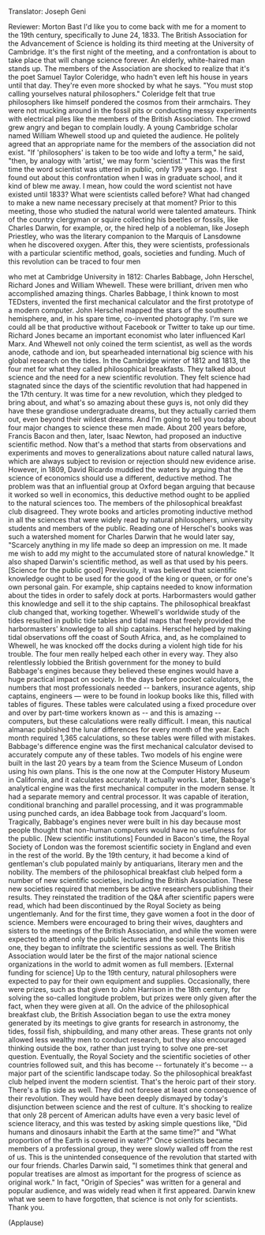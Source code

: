 

Translator: Joseph Geni

Reviewer: Morton Bast
I&#39;d like you to come back with me for a moment
to the 19th century,
specifically to June 24, 1833.
The British Association for the Advancement of Science
is holding its third meeting at the University of Cambridge.
It&#39;s the first night of the meeting,
and a confrontation is about to take place
that will change science forever.
An elderly, white-haired man stands up.
The members of the Association are shocked to realize
that it&#39;s the poet Samuel Taylor Coleridge,
who hadn&#39;t even left his house in years until that day.
They&#39;re even more shocked by what he says.
&quot;You must stop calling yourselves natural philosophers.&quot;
Coleridge felt that true philosophers like himself
pondered the cosmos from their armchairs.
They were not mucking around in the fossil pits
or conducting messy experiments with electrical piles
like the members of the British Association.
The crowd grew angry and began to complain loudly.
A young Cambridge scholar named William Whewell stood up
and quieted the audience.
He politely agreed that an appropriate name
for the members of the association did not exist.
&quot;If &#39;philosophers&#39; is taken to be too wide and lofty a term,&quot;
he said, &quot;then, by analogy with &#39;artist,&#39;
we may form &#39;scientist.&#39;&quot;
This was the first time the word scientist
was uttered in public,
only 179 years ago.
I first found out about this confrontation when I was in graduate school,
and it kind of blew me away.
I mean, how could the word scientist
not have existed until 1833?
What were scientists called before?
What had changed to make a new name necessary
precisely at that moment?
Prior to this meeting, those who studied the natural world
were talented amateurs.
Think of the country clergyman or squire
collecting his beetles or fossils,
like Charles Darwin, for example,
or, the hired help of a nobleman, like Joseph Priestley,
who was the literary companion
to the Marquis of Lansdowne
when he discovered oxygen.
After this, they were scientists,
professionals with a particular scientific method,
goals, societies and funding.
Much of this revolution can be traced to four men

who met at Cambridge University in 1812:
Charles Babbage, John Herschel, Richard Jones and William Whewell.
These were brilliant, driven men
who accomplished amazing things.
Charles Babbage, I think known to most TEDsters,
invented the first mechanical calculator
and the first prototype of a modern computer.
John Herschel mapped the stars of the southern hemisphere,
and, in his spare time, co-invented photography.
I&#39;m sure we could all be that productive
without Facebook or Twitter to take up our time.
Richard Jones became an important economist
who later influenced Karl Marx.
And Whewell not only coined the term scientist,
as well as the words anode, cathode and ion,
but spearheaded international big science
with his global research on the tides.
In the Cambridge winter of 1812 and 1813,
the four met for what they called philosophical breakfasts.
They talked about science
and the need for a new scientific revolution.
They felt science had stagnated
since the days of the scientific revolution that had happened
in the 17th century.
It was time for a new revolution,
which they pledged to bring about,
and what&#39;s so amazing about these guys is,
not only did they have these
grandiose undergraduate dreams,
but they actually carried them out,
even beyond their wildest dreams.
And I&#39;m going to tell you today
about four major changes to science these men made.
About 200 years before,
Francis Bacon and then, later, Isaac Newton,
had proposed an inductive scientific method.
Now that&#39;s a method that starts from
observations and experiments
and moves to generalizations about nature called natural laws,
which are always subject to revision or rejection
should new evidence arise.
However, in 1809, David Ricardo muddied the waters
by arguing that the science of economics
should use a different, deductive method.
The problem was that an influential group at Oxford
began arguing that because it worked so well in economics,
this deductive method ought to be applied
to the natural sciences too.
The members of the philosophical breakfast club disagreed.
They wrote books and articles promoting inductive method
in all the sciences
that were widely read by natural philosophers,
university students and members of the public.
Reading one of Herschel&#39;s books
was such a watershed moment for Charles Darwin
that he would later say, &quot;Scarcely anything in my life
made so deep an impression on me.
It made me wish to add my might
to the accumulated store of natural knowledge.&quot;
It also shaped Darwin&#39;s scientific method,
as well as that used by his peers.
[Science for the public good]
Previously, it was believed that scientific knowledge
ought to be used for the good of the king or queen,
or for one&#39;s own personal gain.
For example, ship captains needed to know
information about the tides in order to safely dock at ports.
Harbormasters would gather this knowledge
and sell it to the ship captains.
The philosophical breakfast club changed that,
working together.
Whewell&#39;s worldwide study of the tides
resulted in public tide tables and tidal maps
that freely provided the harbormasters&#39; knowledge
to all ship captains.
Herschel helped by making tidal observations
off the coast of South Africa,
and, as he complained to Whewell,
he was knocked off the docks during a violent high tide for his trouble.
The four men really helped each other in every way.
They also relentlessly lobbied the British government
for the money to build Babbage&#39;s engines
because they believed these engines
would have a huge practical impact on society.
In the days before pocket calculators,
the numbers that most professionals needed --
bankers, insurance agents, ship captains, engineers —
were to be found in lookup books like this,
filled with tables of figures.
These tables were calculated
using a fixed procedure over and over
by part-time workers known as -- and this is amazing -- computers,
but these calculations were really difficult.
I mean, this nautical almanac
published the lunar differences for every month of the year.
Each month required 1,365 calculations,
so these tables were filled with mistakes.
Babbage&#39;s difference engine was the first mechanical calculator
devised to accurately compute any of these tables.
Two models of his engine were built in the last 20 years
by a team from the Science Museum of London
using his own plans.
This is the one now at the Computer History Museum in California,
and it calculates accurately. It actually works.
Later, Babbage&#39;s analytical engine
was the first mechanical computer in the modern sense.
It had a separate memory and central processor.
It was capable of iteration, conditional branching
and parallel processing,
and it was programmable using punched cards,
an idea Babbage took from Jacquard&#39;s loom.
Tragically, Babbage&#39;s engines never were built in his day
because most people thought that
non-human computers would have no usefulness
for the public.
[New scientific institutions]
Founded in Bacon&#39;s time, the Royal Society of London
was the foremost scientific society in England
and even in the rest of the world.
By the 19th century, it had become
a kind of gentleman&#39;s club
populated mainly by antiquarians, literary men and the nobility.
The members of the philosophical breakfast club
helped form a number of new scientific societies,
including the British Association.
These new societies required
that members be active researchers publishing their results.
They reinstated the tradition of the Q&amp;A
after scientific papers were read,
which had been discontinued by the Royal Society
as being ungentlemanly.
And for the first time, they gave women a foot in the door of science.
Members were encouraged to bring their wives,
daughters and sisters to the meetings of the British Association,
and while the women were expected to attend
only the public lectures and the social events like this one,
they began to infiltrate the scientific sessions as well.
The British Association would later be the first
of the major national science organizations in the world
to admit women as full members.
[External funding for science]
Up to the 19th century,
natural philosophers were expected to pay
for their own equipment and supplies.
Occasionally, there were prizes,
such as that given to John Harrison in the 18th century,
for solving the so-called longitude problem,
but prizes were only given after the fact,
when they were given at all.
On the advice of the philosophical breakfast club,
the British Association began to use the extra money
generated by its meetings to give grants
for research in astronomy, the tides, fossil fish,
shipbuilding, and many other areas.
These grants not only allowed
less wealthy men to conduct research,
but they also encouraged thinking outside the box,
rather than just trying to solve one pre-set question.
Eventually, the Royal Society
and the scientific societies of other countries followed suit,
and this has become -- fortunately it&#39;s become --
a major part of the scientific landscape today.
So the philosophical breakfast club
helped invent the modern scientist.
That&#39;s the heroic part of their story.
There&#39;s a flip side as well.
They did not foresee at least one consequence
of their revolution.
They would have been deeply dismayed
by today&#39;s disjunction between science and the rest of culture.
It&#39;s shocking to realize
that only 28 percent of American adults
have even a very basic level of science literacy,
and this was tested by asking simple questions like,
&quot;Did humans and dinosaurs inhabit the Earth at the same time?&quot;
and &quot;What proportion of the Earth is covered in water?&quot;
Once scientists became members of a professional group,
they were slowly walled off from the rest of us.
This is the unintended consequence of the revolution
that started with our four friends.
Charles Darwin said,
&quot;I sometimes think that general and popular treatises
are almost as important for the progress of science
as original work.&quot;
In fact, &quot;Origin of Species&quot; was written
for a general and popular audience,
and was widely read when it first appeared.
Darwin knew what we seem to have forgotten,
that science is not only for scientists.
Thank you.

(Applause)

